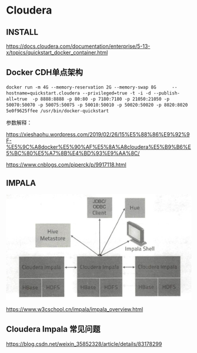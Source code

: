 # Cloudera   

## INSTALL
https://docs.cloudera.com/documentation/enterprise/5-13-x/topics/quickstart_docker_container.html    

##  Docker CDH单点架构


```
docker run -m 4G --memory-reservation 2G --memory-swap 8G      --hostname=quickstart.cloudera --privileged=true -t -i -d --publish-all=true  -p 8888:8888 -p 80:80 -p 7180:7180 -p 21050:21050 -p 50070:50070 -p 50075:50075 -p 50010:50010 -p 50020:50020 -p 8020:8020 5e0f9625ffee /usr/bin/docker-quickstart

```
参数解释：




https://xieshaohu.wordpress.com/2019/02/26/15%E5%88%86%E9%92%9F-%E5%9C%A8docker%E5%90%AF%E5%8A%A8cloudera%E5%B9%B6%E5%BC%80%E5%A7%8B%E4%BD%93%E9%AA%8C/    


https://www.cnblogs.com/piperck/p/9917118.html


## IMPALA    
![ ClouderaIMPALA](https://raw.githubusercontent.com/latermonk/Cloudera/master/_Image/impala-archtecture.jpg)

https://www.w3cschool.cn/impala/impala_overview.html   

## Cloudera Impala 常见问题
https://blog.csdn.net/weixin_35852328/article/details/83178299    


